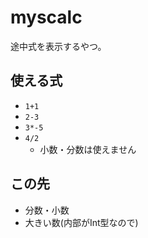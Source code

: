 
# myscalc

途中式を表示するやつ。

## 使える式
- `1+1`
- `2-3`
- `3*-5`
- `4/2`
	- 小数・分数は使えません

## この先
- 分数・小数
- 大きい数(内部がInt型なので)
